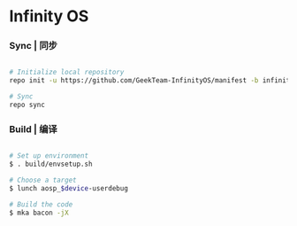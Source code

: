 # Infinity OS #

### Sync | 同步 ###

```bash

# Initialize local repository
repo init -u https://github.com/GeekTeam-InfinityOS/manifest -b infinity-10

# Sync
repo sync
```

### Build | 编译 ###

```bash

# Set up environment
$ . build/envsetup.sh

# Choose a target
$ lunch aosp_$device-userdebug

# Build the code
$ mka bacon -jX
```
